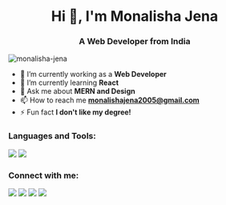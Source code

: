 <h1 align="center">Hi 👋, I'm Monalisha Jena</h1>
<h3 align="center">A Web Developer from India</h3>

<p align="left"> <img src="https://komarev.com/ghpvc/?username=monalisha-jena&label=Profile%20views&color=0e75b6&style=flat" alt="monalisha-jena" /> </p>

- 🔭 I’m currently working as a **Web Developer**
- 🌱 I’m currently learning **React**
- 💬 Ask me about **MERN and Design**
- 📫 How to reach me **monalishajena2005@gmail.com**
- ⚡ Fun fact **I don't like my degree!**

<h3 align="left">Languages and Tools:</h3>
<div align="left">
    <img src="https://skillicons.dev/icons?i=c,cpp,bootstrap,html,css,vscode,github,git,javascript,nodejs" />
    <img src="https://skillicons.dev/icons?i=postman,express,ejs,mongodb,react,ai,figma,ps" /><br>
</div>

<h3 align="left">Connect with me:</h3>
<p align="left">
<a href="https://twitter.com/monalisha1307" target="blank"><img src="https://skillicons.dev/icons?i=twitter" /></a>
<a href="https://linkedin.com/in/monalishajena" target="blank"><img src="https://skillicons.dev/icons?i=linkedin" /></a>
<a href="https://instagram.com/monalisha__jena" target="blank"><img src="https://skillicons.dev/icons?i=instagram" /></a>
<a href="https://discord.com/channels/@me" target="blank"><img src="https://skillicons.dev/icons?i=discord" /></a>
</p>

